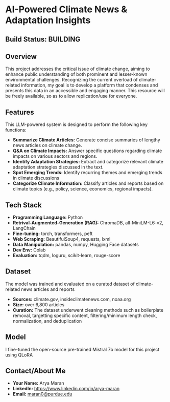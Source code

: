 # AI-Powered Climate News & Adaptation Insights

## Build Status: BUILDING
## Overview
This project addresses the critical issue of climate change, aiming to enhance public understanding of both prominent and lesser-known environmental challenges. Recognizing the current overload of climate-related information, my goal is to develop a platform that condenses and presents this data in an accessible and engaging manner. This resource will be freely available, so as to allow replication/use for everyone.

## Features
This LLM-powered system is designed to perform the following key functions:

* **Summarize Climate Articles:** Generate concise summaries of lengthy news articles on climate change.
* **Q&A on Climate Impacts:** Answer specific questions regarding climate impacts on various sectors and regions.
* **Identify Adaptation Strategies:** Extract and categorize relevant climate adaptation strategies discussed in the text.
* **Spot Emerging Trends:** Identify recurring themes and emerging trends in climate discussions
* **Categorize Climate Information:** Classify articles and reports based on climate topics (e.g., policy, science, economics, regional impacts).

## Tech Stack
* **Programming Language:** Python
* **Retrival-Augmented-Generation (RAG):** ChromaDB, all-MiniLM-L6-v2, LangChain
* **Fine-tuning:** torch, transformers, peft
* **Web Scraping:** BeautifulSoup4, requests, lxml
* **Data Manipulation:** pandas, numpy, Hugging Face datasets
* **Dev Env:** Colab
* **Evaluation:** tqdm, loguru, scikit-learn, rouge-score

## Dataset
The model was trained and evaluated on a curated dataset of climate-related news articles and reports
* **Sources:** climate.gov, insideclimatenews.com, noaa.org
* **Size:** over 6,800 articles
* **Curation:** The dataset underwent cleaning methods such as boilerplate removal, targetting specific content, filtering/minimum length check, normalization, and deduplication

## Model
I fine-tuned the open-source pre-trained Mistral 7b model for this project using QLoRA

## Contact/About Me
* **Your Name:** Arya Maran
* **LinkedIn:** https://www.linkedin.com/in/arya-maran
* **Email:** maran0@purdue.edu
